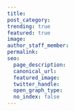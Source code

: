 ```yaml
---
title:
post_category:
trending: true
featured: true
image:
author_staff_member:
permalink:
seo:
  page_description: 
  canonical_url: 
  featured_image: 
  twitter_handle: 
  open_graph_type:
  no_index: false
---
```

